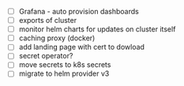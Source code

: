 - [ ] Grafana - auto provision dashboards
- [ ] exports of cluster
- [ ] monitor helm charts for updates on cluster itself
- [ ] caching proxy (docker)
- [ ] add landing page with cert to dowload
- [ ] secret operator?
- [ ] move secrets to k8s secrets
- [ ] migrate to helm provider v3